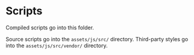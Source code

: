 # Scripts

Compiled scripts go into this folder.

Source scripts go into the `assets/js/src/` directory. Third-party styles go into the `assets/js/src/vendor/` directory.
